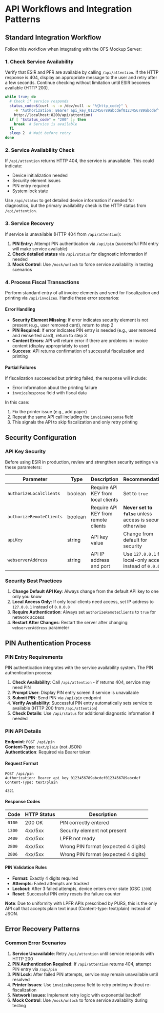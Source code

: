 # API Workflows and Integration Patterns

## Standard Integration Workflow

Follow this workflow when integrating with the OFS Mockup Server:

### 1. Check Service Availability

Verify that ESIR and PFR are available by calling `/api/attention`. If the HTTP response is 404, display an appropriate message to the user and retry after a few seconds. Continue checking without limitation until ESIR becomes available (HTTP 200).

```bash
while true; do
  # Check if service responds
  status_code=$(curl -s -o /dev/null -w "%{http_code}" \
    -H "Authorization: Bearer api_key_0123456789abcdef0123456789abcdef" \
    http://localhost:8200/api/attention)
  if [ "$status_code" = "200" ]; then
    break  # Service is available
  fi
  sleep 2  # Wait before retry
done
```

### 2. Service Availability Check

If `/api/attention` returns HTTP 404, the service is unavailable. This could indicate:
- Device initialization needed
- Security element issues
- PIN entry required
- System lock state

Use `/api/status` to get detailed device information if needed for diagnostics, but the primary availability check is the HTTP status from `/api/attention`.

### 3. Service Recovery

If service is unavailable (HTTP 404 from `/api/attention`):
1. **PIN Entry**: Attempt PIN authentication via `/api/pin` (successful PIN entry will make service available)
2. **Check detailed status** via `/api/status` for diagnostic information if needed
3. **Mock Control**: Use `/mock/unlock` to force service availability in testing scenarios

### 4. Process Fiscal Transactions

Perform standard entry of all invoice elements and send for fiscalization and printing via `/api/invoices`. Handle these error scenarios:

#### Error Handling

- **Security Element Missing**: If error indicates security element is not present (e.g., user removed card), return to step 2
- **PIN Required**: If error indicates PIN entry is needed (e.g., user removed and reinserted card), return to step 3
- **Content Errors**: API will return error if there are problems in invoice content (display appropriately to user)
- **Success**: API returns confirmation of successful fiscalization and printing

#### Partial Failures

If fiscalization succeeded but printing failed, the response will include:
- Error information about the printing failure
- `invoiceResponse` field with fiscal data

In this case:
1. Fix the printer issue (e.g., add paper)  
2. Repeat the same API call including the `invoiceResponse` field
3. This signals the API to skip fiscalization and only retry printing

## Security Configuration

### API Key Security

Before using ESIR in production, review and strengthen security settings via these parameters:

| Parameter | Type | Description | Recommendation |
|-----------|------|-------------|----------------|
| `authorizeLocalClients` | boolean | Require API KEY from local clients | Set to `true` |
| `authorizeRemoteClients` | boolean | Require API KEY from remote clients | **Never set to `false`** unless access is secured otherwise |
| `apiKey` | string | API key value | Change from default for security |
| `webserverAddress` | string | API IP address and port | Use `127.0.0.1` for local-only access instead of `0.0.0.0` |

### Security Best Practices

1. **Change Default API Key**: Always change from the default API key to one only you know
2. **Local Access Only**: If only local clients need access, set IP address to `127.0.0.1` instead of `0.0.0.0`
3. **Require Authentication**: Always set `authorizeRemoteClients` to `true` for network access
4. **Restart After Changes**: Restart the server after changing `webserverAddress` parameter

## PIN Authentication Process

### PIN Entry Requirements

PIN authentication integrates with the service availability system. The PIN authentication process:

1. **Check Availability**: Call `/api/attention` - if returns 404, service may need PIN
2. **Prompt User**: Display PIN entry screen if service is unavailable
3. **Submit PIN**: Send PIN via `/api/pin` endpoint  
4. **Verify Availability**: Successful PIN entry automatically sets service to available (HTTP 200 from `/api/attention`)
5. **Check Details**: Use `/api/status` for additional diagnostic information if needed

### PIN API Details

**Endpoint**: `POST /api/pin`  
**Content-Type**: `text/plain` (not JSON)  
**Authentication**: Required via Bearer token

#### Request Format
```http
POST /api/pin
Authorization: Bearer api_key_0123456789abcdef0123456789abcdef
Content-Type: text/plain

4321
```

#### Response Codes

| Code | HTTP Status | Description |
|------|-------------|-------------|
| `0100` | 200 OK | PIN correctly entered |
| `1300` | 4xx/5xx | Security element not present |
| `2400` | 4xx/5xx | LPFR not ready |
| `2800` | 4xx/5xx | Wrong PIN format (expected 4 digits) |
| `2806` | 4xx/5xx | Wrong PIN format (expected 4 digits) |

#### PIN Validation Rules

- **Format**: Exactly 4 digits required
- **Attempts**: Failed attempts are tracked
- **Lockout**: After 3 failed attempts, device enters error state (GSC `1300`)
- **Reset**: Successful PIN entry resets the failure counter

**Note**: Due to uniformity with LPFR APIs prescribed by PURS, this is the only API call that accepts plain text input (Content-type: text/plain) instead of JSON.

## Error Recovery Patterns

### Common Error Scenarios

1. **Service Unavailable**: Retry `/api/attention` until service responds with HTTP 200
2. **PIN Authentication Required**: If `/api/attention` returns 404, attempt PIN entry via `/api/pin`
3. **PIN Lock**: After failed PIN attempts, service may remain unavailable until resolved
4. **Printer Issues**: Use `invoiceResponse` field to retry printing without re-fiscalization
5. **Network Issues**: Implement retry logic with exponential backoff
6. **Mock Control**: Use `/mock/unlock` to force service availability during testing